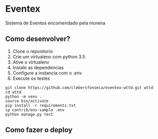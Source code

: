 # Eventex

Sistema de Eventos encomendado pela morena

## Como desenvolver?
1. Clone o repositorio
2. Crie um virtualenv com python 3.5
3. Ative o virtualenv
4. Instale as dependencias
5. Configure a instancia com o .env
6. Execute os testes

```console
git clone https://github.com/clebersfonseca/eventex-wttd.git wttd
cd wttd
python -m venv .
source bin/activate
pip install -r requirements.txt
cp contrib/env-sample .env
python manage.py test
```


## Como fazer o deploy